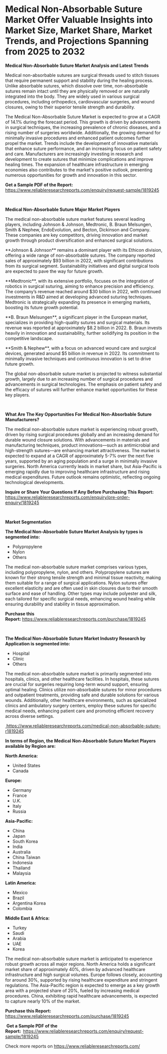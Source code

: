 <p><h1>Medical Non-Absorbable Suture Market Offer Valuable Insights into Market Size, Market Share, Market Trends, and Projections Spanning from 2025 to 2032</h1></p><p><strong>Medical Non-Absorbable Suture Market Analysis and Latest Trends</strong></p>
<p><p>Medical non-absorbable sutures are surgical threads used to stitch tissues that require permanent support and stability during the healing process. Unlike absorbable sutures, which dissolve over time, non-absorbable sutures remain intact until they are physically removed or are naturally integrated into the body. They are widely used in various surgical procedures, including orthopedics, cardiovascular surgeries, and wound closures, owing to their superior tensile strength and durability.</p><p>The Medical Non-Absorbable Suture Market is expected to grow at a CAGR of 14.1% during the forecast period. This growth is driven by advancements in surgical techniques, the increasing prevalence of chronic diseases, and a rising number of surgeries worldwide. Additionally, the growing demand for minimally invasive procedures and enhanced patient outcomes further propel the market. Trends include the development of innovative materials that enhance suture performance, and an increasing focus on patient safety and care. Manufacturers are increasingly investing in research and development to create sutures that minimize complications and improve healing times. The expansion of healthcare infrastructure in emerging economies also contributes to the market's positive outlook, presenting numerous opportunities for growth and innovation in this sector.</p></p>
<p><strong>Get a Sample PDF of the Report:&nbsp;</strong> <a href="https://www.reliableresearchreports.com/enquiry/request-sample/1819245?utm_campaign=2117&utm_medium=2&utm_source=Github&utm_content=ia&utm_term=05032025&utm_id=medical-non-absorbable-suture">https://www.reliableresearchreports.com/enquiry/request-sample/1819245</a></p>
<p>&nbsp;</p>
<p><strong>Medical Non-Absorbable Suture Major Market Players</strong></p>
<p><p>The medical non-absorbable suture market features several leading players, including Johnson & Johnson, Medtronic, B. Braun Melsungen, Smith & Nephew, EndoEvolution, and Becton, Dickinson and Company. These companies are key competitors, driving innovation and market growth through product diversification and enhanced surgical solutions.</p><p>**Johnson & Johnson** remains a dominant player with its Ethicon division, offering a wide range of non-absorbable sutures. The company reported sales of approximately $93 billion in 2022, with significant contributions from its surgical segment. Sustainability initiatives and digital surgical tools are expected to pave the way for future growth.</p><p>**Medtronic**, with its extensive portfolio, focuses on the integration of robotics in surgical suturing, aiming to enhance precision and efficiency. The company’s revenue reached around $30 billion in 2022, with continued investments in R&D aimed at developing advanced suturing techniques. Medtronic is strategically expanding its presence in emerging markets, boosting its future growth potential.</p><p>**B. Braun Melsungen**, a significant player in the European market, specializes in providing high-quality sutures and surgical materials. Its revenue was reported at approximately $8.2 billion in 2022. B. Braun invests heavily in innovation and sustainability, further solidifying its position in the competitive landscape.</p><p>**Smith & Nephew**, with a focus on advanced wound care and surgical devices, generated around $5 billion in revenue in 2022. Its commitment to minimally invasive techniques and continuous innovation is set to drive future growth.</p><p>The global non-absorbable suture market is projected to witness substantial growth, largely due to an increasing number of surgical procedures and advancements in surgical technologies. The emphasis on patient safety and the efficacy of sutures will further enhance market opportunities for these key players.</p></p>
<p>&nbsp;</p>
<p><strong>What Are The Key Opportunities For Medical Non-Absorbable Suture Manufacturers?</strong></p>
<p><p>The medical non-absorbable suture market is experiencing robust growth, driven by rising surgical procedures globally and an increasing demand for durable wound closure solutions. With advancements in materials and manufacturing techniques, product innovations—such as antimicrobial and high-strength sutures—are enhancing market attractiveness. The market is expected to expand at a CAGR of approximately 5-7% over the next five years, supported by an aging population and a surge in minimally invasive surgeries. North America currently leads in market share, but Asia-Pacific is emerging rapidly due to improving healthcare infrastructure and rising medical expenditures. Future outlook remains optimistic, reflecting ongoing technological developments.</p></p>
<p><strong>Inquire or Share Your Questions If Any Before Purchasing This Report:</strong> <a href="https://www.reliableresearchreports.com/enquiry/pre-order-enquiry/1819245?utm_campaign=2117&utm_medium=2&utm_source=Github&utm_content=ia&utm_term=05032025&utm_id=medical-non-absorbable-suture">https://www.reliableresearchreports.com/enquiry/pre-order-enquiry/1819245</a></p>
<p>&nbsp;</p>
<p><strong>Market Segmentation</strong></p>
<p><strong>The Medical Non-Absorbable Suture Market Analysis by types is segmented into:</strong></p>
<p><ul><li>Polypropylene</li><li>Nylon</li><li>Others</li></ul></p>
<p><p>The medical non-absorbable suture market comprises various types, including polypropylene, nylon, and others. Polypropylene sutures are known for their strong tensile strength and minimal tissue reactivity, making them suitable for a range of surgical applications. Nylon sutures offer excellent elasticity and are often used in skin closures due to their smooth surface and ease of handling. Other types may include polyester and silk, each tailored for specific surgical needs, enhancing wound healing while ensuring durability and stability in tissue approximation.</p></p>
<p><strong>Purchase this Report:&nbsp;</strong><a href="https://www.reliableresearchreports.com/purchase/1819245?utm_campaign=2117&utm_medium=2&utm_source=Github&utm_content=ia&utm_term=05032025&utm_id=medical-non-absorbable-suture">https://www.reliableresearchreports.com/purchase/1819245</a></p>
<p>&nbsp;</p>
<p><strong>The Medical Non-Absorbable Suture Market Industry Research by Application is segmented into:</strong></p>
<p><ul><li>Hospital</li><li>Clinic</li><li>Others</li></ul></p>
<p><p>The medical non-absorbable suture market is primarily segmented into hospitals, clinics, and other healthcare facilities. In hospitals, these sutures are crucial for surgeries requiring long-term wound support, ensuring optimal healing. Clinics utilize non-absorbable sutures for minor procedures and outpatient treatments, providing safe and durable solutions for various wounds. Additionally, other healthcare environments, such as specialized clinics and ambulatory surgery centers, employ these sutures for specific medical needs, enhancing patient care and promoting efficient recovery across diverse settings.</p></p>
<p><a href="https://www.reliableresearchreports.com/medical-non-absorbable-suture-r1819245?utm_campaign=2117&utm_medium=2&utm_source=Github&utm_content=ia&utm_term=05032025&utm_id=medical-non-absorbable-suture">&nbsp;https://www.reliableresearchreports.com/medical-non-absorbable-suture-r1819245</a></p>
<p><strong>In terms of Region, the Medical Non-Absorbable Suture Market Players available by Region are:</strong></p>
<p>
    <p> <strong> North America: </strong>
        <ul>
            <li>United States</li>
            <li>Canada</li>
        </ul>
        </p> 
    <p> <strong> Europe: </strong>
        <ul>
            <li>Germany</li>
            <li>France</li>
            <li>U.K.</li>
            <li>Italy</li>
            <li>Russia</li>
        </ul>
        </p> 
    <p> <strong> Asia-Pacific: </strong>
        <ul>
            <li>China</li>
            <li>Japan</li>
            <li>South Korea</li>
            <li>India</li>
            <li>Australia</li>
            <li>China Taiwan</li>
            <li>Indonesia</li>
            <li>Thailand</li>
            <li>Malaysia</li>
        </ul>
        </p> 
    <p> <strong> Latin America: </strong>
        <ul>
            <li>Mexico</li>
            <li>Brazil</li>
            <li>Argentina Korea</li>
            <li>Colombia</li>
        </ul>
        </p> 
    <p> <strong> Middle East & Africa: </strong>
        <ul>
            <li>Turkey</li>
            <li>Saudi</li>
            <li>Arabia</li>
            <li>UAE</li>
            <li>Korea</li>
        </ul>
    </p>
    </p>
<p><p>The medical non-absorbable suture market is anticipated to experience robust growth across all major regions. North America holds a significant market share of approximately 40%, driven by advanced healthcare infrastructure and high surgical volumes. Europe follows closely, accounting for around 30%, supported by rising healthcare expenditure and stringent regulations. The Asia-Pacific region is expected to emerge as a key growth area with a projected share of 20%, fueled by increasing medical procedures. China, exhibiting rapid healthcare advancements, is expected to capture nearly 10% of the market.</p></p>
<p><strong>Purchase this Report: </strong><a href="https://www.reliableresearchreports.com/purchase/1819245?utm_campaign=2117&utm_medium=2&utm_source=Github&utm_content=ia&utm_term=05032025&utm_id=medical-non-absorbable-suture">https://www.reliableresearchreports.com/purchase/1819245</a></p>
<p>&nbsp;<strong>Get a Sample PDF of the Report:&nbsp;&nbsp;</strong><a href="https://www.reliableresearchreports.com/enquiry/request-sample/1819245?utm_campaign=2117&utm_medium=2&utm_source=Github&utm_content=ia&utm_term=05032025&utm_id=medical-non-absorbable-suture">https://www.reliableresearchreports.com/enquiry/request-sample/1819245</a></p>
<p><strong></strong></p>
<p>Check more reports on <a href="https://www.reliableresearchreports.com/?utm_campaign=2117&utm_medium=2&utm_source=Github&utm_content=ia&utm_term=05032025&utm_id=medical-non-absorbable-suture">https://www.reliableresearchreports.com/</a></p>